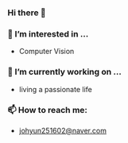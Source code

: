 ### Hi there 👋

### 🌱 I’m interested in ...
+ Computer Vision


### 🔭 I’m currently working on ...
+ living a passionate life

### 📫 How to reach me:
+ johyun251602@naver.com
<!--
**glwtr22/glwtr22** is a ✨ _special_ ✨ repository because its `README.md` (this file) appears on your GitHub profile.

Here are some ideas to get you started:



- 👯 I’m looking to collaborate on ...
- 🤔 I’m looking for help with ...
- 💬 Ask me about ...

- 😄 Pronouns: ...
- ⚡ Fun fact: ...
-->

